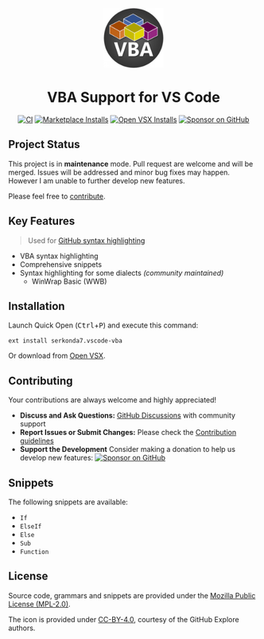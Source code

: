 <div align="center">

<img width="120" src="images/icon.png">
<h1>VBA Support for VS Code</h1>

[![CI][ci-badge]][ci-status]
[![Marketplace Installs][badge-installs-market]][vs-marketplace]
[![Open VSX Installs][badge-installs-vsx]][open-vsx]
[![Sponsor on GitHub][sponsors-badge]][sponsors-profile]

</div>


## Project Status
This project is in **maintenance** mode. Pull request are welcome and will be merged. Issues will be addressed and minor bug fixes may happen. However I am unable to further develop new features.

Please feel free to [contribute](#contributing).


## Key Features
> Used for [GitHub syntax highlighting][gh-linguist]

- VBA syntax highlighting
- Comprehensive snippets
- Syntax highlighting for some dialects _(community maintained)_
   - WinWrap Basic (WWB)


## Installation
Launch Quick Open (<kbd>Ctrl</kbd>+<kbd>P</kbd>) and execute this command:
```
ext install serkonda7.vscode-vba
```

Or download from [Open VSX][open-vsx].


## Contributing
Your contributions are always welcome and highly appreciated!

- **Discuss and Ask Questions:** [GitHub Discussions][discussions] with community support
- **Report Issues or Submit Changes:** Please check the [Contribution guidelines](CONTRIBUTING.md)
- **Support the Development** Consider making a donation to help us develop new features:
   [![Sponsor on GitHub][sponsors-badge]][sponsors-profile]


## Snippets
The following snippets are available:
- `If`
- `ElseIf`
- `Else`
- `Sub`
- `Function`


## License
Source code, grammars and snippets are provided under the [Mozilla Public License (MPL-2.0)](LICENSE.txt).

The icon is provided under [CC-BY-4.0](images/LICENSE.txt), courtesy of the GitHub Explore authors.


<!-- links -->
[ci-badge]: https://github.com/serkonda7/vscode-vba/actions/workflows/ci.yml/badge.svg
[ci-status]: https://github.com/serkonda7/vscode-vba/actions/workflows/ci.yml

[badge-installs-market]: https://img.shields.io/visual-studio-marketplace/i/serkonda7.vscode-vba?label=Installs
[badge-installs-vsx]: https://img.shields.io/open-vsx/dt/serkonda7/vscode-vba?label=VSX%20downloads
[vs-marketplace]: https://marketplace.visualstudio.com/items?itemName=serkonda7.vscode-vba
[open-vsx]: https://open-vsx.org/extension/serkonda7/vscode-vba

[discussions]: https://github.com/serkonda7/vscode-vba/discussions

[gh-linguist]: https://github.com/github-linguist/linguist/tree/master/vendor

[sponsors-badge]: https://img.shields.io/badge/Sponsor-GitHub-blue.svg
[sponsors-profile]: https://github.com/sponsors/serkonda7
